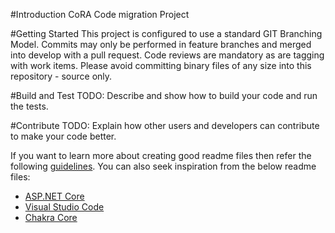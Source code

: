 #Introduction 
CoRA Code migration Project

#Getting Started
This project is configured to use a standard GIT Branching Model. Commits may only be performed in feature branches and merged into develop with a pull request.
Code reviews are mandatory as are tagging with work items.
Please avoid committing binary files of any size into this repository - source only.

#Build and Test
TODO: Describe and show how to build your code and run the tests. 

#Contribute
TODO: Explain how other users and developers can contribute to make your code better. 

If you want to learn more about creating good readme files then refer the following [guidelines](https://www.visualstudio.com/en-us/docs/git/create-a-readme). You can also seek inspiration from the below readme files:
- [ASP.NET Core](https://github.com/aspnet/Home)
- [Visual Studio Code](https://github.com/Microsoft/vscode)
- [Chakra Core](https://github.com/Microsoft/ChakraCore)